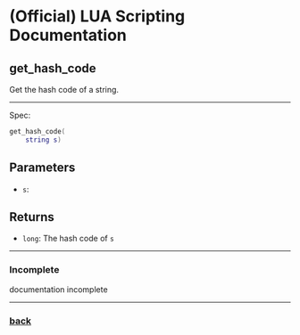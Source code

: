 
# (Official) LUA Scripting Documentation

## get_hash_code

Get the hash code of a string.

___

Spec:

```lua
get_hash_code(
	string s)
```

## Parameters

- `s`: 

## Returns

- `long`: The hash code of `s`

___

### Incomplete

documentation incomplete

___

### [back](../getters)
